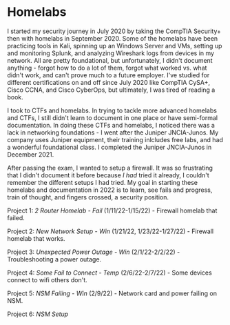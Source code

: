 # Homelabs

I started my security journey in July 2020 by taking the CompTIA Security+ then with homelabs in September 2020. Some of the homelabs have been practicing tools in Kali, spinning up an Windows Server and VMs, setting up and monitoring Splunk, and  analyzing Wireshark logs from devices in my network. All are pretty foundational, but unfortunately, I didn't document anything - forgot how to do a lot of them, forgot what worked vs. what didn't work, and can't prove much to a future employer. I've studied for different certifications on and off since July 2020 like CompTIA CySA+, Cisco CCNA, and Cisco CyberOps, but ultimately, I was tired of reading a book. 

I took to CTFs and homelabs. In trying to tackle more advanced homelabs and CTFs, I still didn't learn to document in one place or have semi-formal documentation. In doing these CTFs and homelabs, I noticed there was a lack in networking foundations - I went after the Juniper JNCIA-Junos. My company uses Juniper equipment, their training inlcludes free labs, and had a wonderful foundational class. I completed the Juniper JNCIA-Junos in December 2021. 

After passing the exam, I wanted to setup a firewall. It was so frustrating that I didn't document it before because _I had_ tried it already, I couldn't remember the different setups I had tried. My goal in starting these homelabs and documentation in 2022 is to learn, see fails and progress, train of thought, and fingers crossed, a security position. 
 
Project 1: *2 Router Homelab - Fail* (1/11/22-1/15/22) - Firewall homelab that failed. 
 
Project 2: *New Network Setup - Win* (1/21/22, 1/23/22-1/27/22) - Firewall homelab that works. 

Project 3: *Unexpected Power Outage - Win* (2/1/22-2/2/22) - Troubleshooting a power outage. 

Project 4: *Some Fail to Connect - Temp* (2/6/22-2/7/22) - Some devices connect to wifi others don't.

Project 5: *NSM Failing - Win* (2/9/22) - Network card and power failing on NSM.

Project 6: *NSM Setup*

